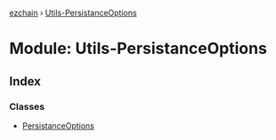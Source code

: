 [ezchain](../README.md) › [Utils-PersistanceOptions](utils_persistanceoptions.md)

# Module: Utils-PersistanceOptions

## Index

### Classes

* [PersistanceOptions](../classes/utils_persistanceoptions.persistanceoptions.md)
